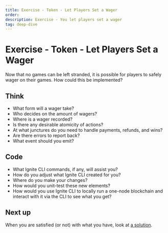 ```yaml
---
title: Exercise - Token - Let Players Set a Wager
order:
description: Exercise - You let players set a wager
tag: deep-dive
---
```


# Exercise - Token - Let Players Set a Wager

Now that no games can be left stranded, it is possible for players to safely wager on their games. How could this be implemented?

## Think

* What form will a wager take?
* Who decides on the amount of wagers?
* Where is a wager recorded?
* Is there any desirable atomicity of actions?
* At what junctures do you need to handle payments, refunds, and wins?
* Are there errors to report back?
* What event should you emit?

## Code

* What Ignite CLI commands, if any, will assist you?
* How do you adjust what Ignite CLI created for you?
* Where do you make your changes?
* How would you unit-test these new elements?
* How would you use Ignite CLI to locally run a one-node blockchain and interact with it via the CLI to see what you get?

## Next up

When you are satisfied (or not) with what you have, look at [a solution](../4-my-own-chain/game-wager.md).
